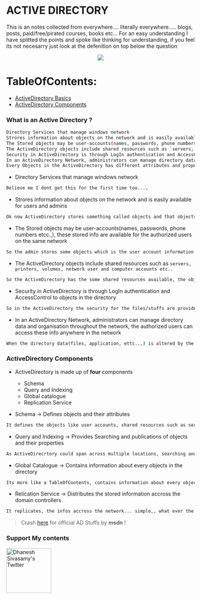 # ACTIVE DIRECTORY

This is an notes collected from everywhere.... literally everywhere..... blogs, posts, paid/free/pirated courses, books etc...
For an easy understanding I have splitted the points and spoke like thinking for understanding, if you feel its not necesarry just look at the defenition on top below the question

<p align="center">
  <img src='https://github.com/cyberwr3nch/hackthebox/blob/master/scripts/files/Directory.png' >
</p>


# TableOfContents:
- [ActiveDirectory Basics](https://github.com/cyberwr3nch/hackthebox/blob/master/notes/ActiveDirectory/README.md#what-is-an-active-directory-)
- [ActiveDirectory Components](https://github.com/cyberwr3nch/hackthebox/blob/master/notes/ActiveDirectory/README.md#ActiveDirectory-Components)

### What is an Active Directory ?

```bash
Directory Services that manage windows network
Strores information about objects on the network and is easily available for users and admins
The Stored objects may be user-accounts(names, passwords, phone numbers etcc.,), these stored info are available for the authorized users on the same network
The ActiveDirectory objects include shared resources such as `servers, printers, volumes, network user and computer accounts etc..`
Security in ActiveDirectory is through LogIn authentication and AccessControl to objects in the directory
In an ActiveDirectory Network, administrators can manage directory data and organisation throughout the network, the authorized users can access these info anywhere in the network
Every Objects in the ActiveDirectory has different attributes and properties
```

- Directory Services that manage windows network

```bash
Believe me I dont get this for the first time too...,
```

- Strores information about objects on the network and is easily available for users and admins

```bash
Ok now ActiveDirectory stores something called objects and that objects can be used by admins and users....hmmm ok some what understandablee
```

- The Stored objects may be user-accounts(names, passwords, phone numbers etcc.,), these stored info are available for the authorized users on the same network

```bash
So the admin stores some objects which is the user account information stuffs and that can be viewed by the authorized users on the same network....Fair Explanation
```

- The ActiveDirectory objects include shared resources such as `servers, printers, volumes, network user and computer accounts etc..`

```bash
So the ActiveDirectory has the some shared resources available, the objects is the structred data store as the basis for logical hierarchical organization of the directory info
```

- Security in ActiveDirectory is through LogIn authentication and AccessControl to objects in the directory

```bash
So in the ActiveDirectory the security for the files/stuffs are provided by the admin via access contron and via logging in/on
```

- In an ActiveDirectory Network, administrators can manage directory data and organisation throughout the network, the authorized users can access these info anywhere in the network

```bash
When the directory data(files, application, ettc..,) is altered by the admin, the authorized users can access anywhere in the network. No need to upload a specific to every computer in the network/ an organization when AD is implemented
```

### ActiveDirectory Components

- ActiveDirectory is made up of **four** components
    - Schema
    - Query and Indexing
    - Global catalogue
    - Replication Service

- Schema → Defines objects and their attributes

```bash
It defines the objects like user accounts, shared resources such as servers, printers etc.., and holds its attributes like user name, previledge permissions, password policies etc..,
```

- Query and Indexing → Provides Searching and publications of objects and their properties

```bash
As ActiveDirecrtory could span across multiple locations, searching and accessing certain objects and its attributes will be useful
```

- Global Catalogue → Contains information about every objects in the directory

```bash
Its more like a TableOfContents, contains information about every objects in the ActiveDirectory and like inforamtions about all domain controllers in forest which in has the infos about the objects and its attributes
```

- Relication Service → Distributes the stored information accross the domain controllers

```bash
It replicates, the infos accross the network... simple,, what ever the information is available in the root of the forest(administrator's computer) to the rest of the computers in the same network
```


> Crash [here](https://docs.microsoft.com/en-us/windows-server/identity/ad-ds/get-started/virtual-dc/active-directory-domain-services-overview) for official AD Stuffs by **msdn** !

### Support My contents
<a href="https://www.buymeacoffee.com/cyberwr3nch" target="_blank"><img align="left" alt="Dhanesh Sivasamy's Twitter" width="120px" src="https://cdn.buymeacoffee.com/buttons/v2/default-blue.png"></a>
